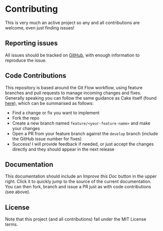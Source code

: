 # Contributing

This is very much an active project so any and all contributions are welcome, even just finding issues!

## Reporting issues

All issues should be tracked on [GitHub](https://github.com/agc93/Cake.APT.Module), with enough information to reproduce the issue.

## Code Contributions

This repository is based around the Git Flow workflow, using feature branches and pull requests to manage incoming changes and fixes. Generally speaking you can follow the same guidance as Cake itself (found [here](http://cakebuild.net/docs/contributing/guidelines)), which can be summarised as follows:

- Find a change or fix you want to implement
- Fork the repo
- Create a new branch named `feature/<your-feature-name>` and make your changes
- Open a PR from your feature branch against the `develop` branch (include the GitHub issue number for fixes)
- Success! I will provide feedback if needed, or just accept the changes directly and they should appear in the next release

## Documentation

This documentation should include an *Improve this Doc* button in the upper right. Click it to quickly jump to the source of the current documentation. You can then fork, branch and issue a PR just as with code contributions (see above).

## License

Note that this project (and all contributions) fall under the MIT License terms.